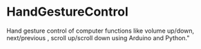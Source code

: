 # HandGestureControl
Hand gesture control of computer functions like volume up/down, next/previous , scroll up/scroll down using Arduino and Python."

